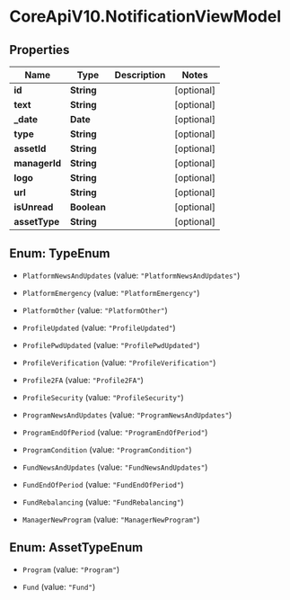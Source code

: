 # CoreApiV10.NotificationViewModel

## Properties
Name | Type | Description | Notes
------------ | ------------- | ------------- | -------------
**id** | **String** |  | [optional] 
**text** | **String** |  | [optional] 
**_date** | **Date** |  | [optional] 
**type** | **String** |  | [optional] 
**assetId** | **String** |  | [optional] 
**managerId** | **String** |  | [optional] 
**logo** | **String** |  | [optional] 
**url** | **String** |  | [optional] 
**isUnread** | **Boolean** |  | [optional] 
**assetType** | **String** |  | [optional] 


<a name="TypeEnum"></a>
## Enum: TypeEnum


* `PlatformNewsAndUpdates` (value: `"PlatformNewsAndUpdates"`)

* `PlatformEmergency` (value: `"PlatformEmergency"`)

* `PlatformOther` (value: `"PlatformOther"`)

* `ProfileUpdated` (value: `"ProfileUpdated"`)

* `ProfilePwdUpdated` (value: `"ProfilePwdUpdated"`)

* `ProfileVerification` (value: `"ProfileVerification"`)

* `Profile2FA` (value: `"Profile2FA"`)

* `ProfileSecurity` (value: `"ProfileSecurity"`)

* `ProgramNewsAndUpdates` (value: `"ProgramNewsAndUpdates"`)

* `ProgramEndOfPeriod` (value: `"ProgramEndOfPeriod"`)

* `ProgramCondition` (value: `"ProgramCondition"`)

* `FundNewsAndUpdates` (value: `"FundNewsAndUpdates"`)

* `FundEndOfPeriod` (value: `"FundEndOfPeriod"`)

* `FundRebalancing` (value: `"FundRebalancing"`)

* `ManagerNewProgram` (value: `"ManagerNewProgram"`)




<a name="AssetTypeEnum"></a>
## Enum: AssetTypeEnum


* `Program` (value: `"Program"`)

* `Fund` (value: `"Fund"`)




